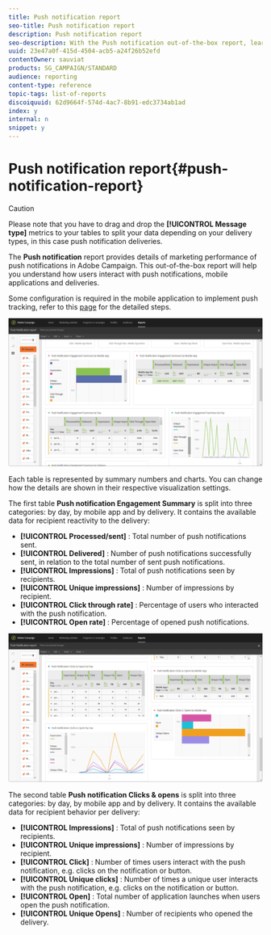 ```yaml
---
title: Push notification report
seo-title: Push notification report
description: Push notification report
seo-description: With the Push notification out-of-the-box report, learn about the success of your push notifications.
uuid: 23e47a0f-415d-4504-acb5-a24f26b52efd
contentOwner: sauviat
products: SG_CAMPAIGN/STANDARD
audience: reporting
content-type: reference
topic-tags: list-of-reports
discoiquuid: 62d9664f-574d-4ac7-8b91-edc3734ab1ad
index: y
internal: n
snippet: y
---
```


# Push notification report{#push-notification-report}

>[!CAUTION]
>
>Please note that you have to drag and drop the **[!UICONTROL Message type]** metrics to your tables to split your data depending on your delivery types, in this case push notification deliveries.

The **Push notification** report provides details of marketing performance of push notifications in Adobe Campaign. This out-of-the-box report will help you understand how users interact with push notifications, mobile applications and deliveries.

Some configuration is required in the mobile application to implement push tracking, refer to this [page](https://helpx.adobe.com/campaign/kb/push-tracking.html) for the detailed steps.

![](assets/dynamic_report_push.png)

Each table is represented by summary numbers and charts. You can change how the details are shown in their respective visualization settings.

The first table **Push notification Engagement Summary** is split into three categories: by day, by mobile app and by delivery. It contains the available data for recipient reactivity to the delivery:

* **[!UICONTROL Processed/sent]** : Total number of push notifications sent.
* **[!UICONTROL Delivered]** : Number of push notifications successfully sent, in relation to the total number of sent push notifications.
* **[!UICONTROL Impressions]** : Total of push notifications seen by recipients. 
* **[!UICONTROL Unique impressions]** : Number of impressions by recipient.
* **[!UICONTROL Click through rate]** : Percentage of users who interacted with the push notification.
* **[!UICONTROL Open rate]** : Percentage of opened push notifications.

![](assets/dynamic_report_push_2.png)

The second table **Push notification Clicks & opens** is split into three categories: by day, by mobile app and by delivery. It contains the available data for recipient behavior per delivery:

* **[!UICONTROL Impressions]** : Total of push notifications seen by recipients. 
* **[!UICONTROL Unique impressions]** : Number of impressions by recipient.
* **[!UICONTROL Click]** : Number of times users interact with the push notification, e.g. clicks on the notification or button.
* **[!UICONTROL Unique clicks]** : Number of times a unique user interacts with the push notification, e.g. clicks on the notification or button.
* **[!UICONTROL Open]** : Total number of application launches when users open the push notification.
* **[!UICONTROL Unique Opens]** : Number of recipients who opened the delivery.

